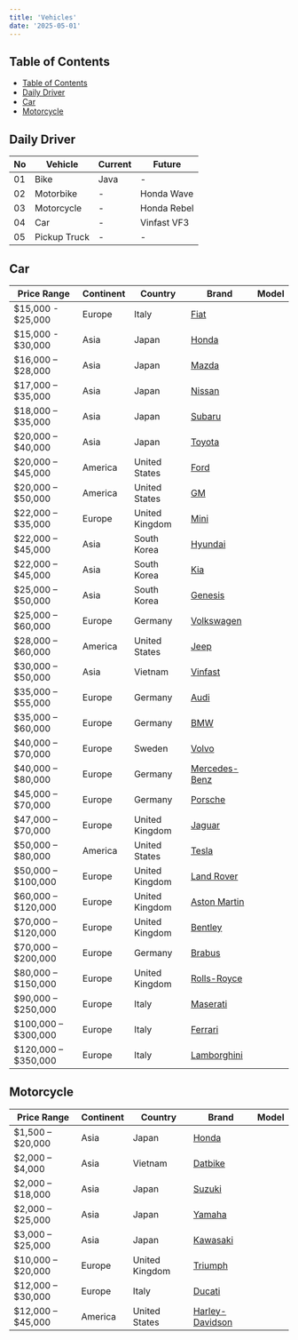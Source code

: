 ```yaml
---
title: 'Vehicles'
date: '2025-05-01'
---
```


## Table of Contents

- [Table of Contents](#table-of-contents)
- [Daily Driver](#daily-driver)
- [Car](#car)
- [Motorcycle](#motorcycle)

## Daily Driver

| No  | Vehicle      | Current | Future      |
| --- | ------------ | ------- | ----------- |
| 01  | Bike         | Java    | -           |
| 02  | Motorbike    | -       | Honda Wave  |
| 03  | Motorcycle   | -       | Honda Rebel |
| 04  | Car          | -       | Vinfast VF3 |
| 05  | Pickup Truck | -       | -           |

## Car

| Price Range         | Continent | Country        | Brand                                                | Model |
| ------------------- | --------- | -------------- | ---------------------------------------------------- | ----- |
| $15,000 - $25,000   | Europe    | Italy          | [Fiat](https://www.fiat.com/)                        |       |
| $15,000 - $30,000   | Asia      | Japan          | [Honda](https://www.honda.com/)                      |       |
| $16,000 – $28,000   | Asia      | Japan          | [Mazda](https://www.mazda.com/)                      |       |
| $17,000 – $35,000   | Asia      | Japan          | [Nissan](https://www.nissan-global.com/)             |       |
| $18,000 – $35,000   | Asia      | Japan          | [Subaru](https://www.subaru.com/)                    |       |
| $20,000 – $40,000   | Asia      | Japan          | [Toyota](https://www.toyota.com/)                    |       |
| $20,000 – $45,000   | America   | United States  | [Ford](https://www.ford.com/)                        |       |
| $20,000 – $50,000   | America   | United States  | [GM](https://www.gm.com/)                            |       |
| $22,000 – $35,000   | Europe    | United Kingdom | [Mini](https://www.mini.com/)                        |       |
| $22,000 – $45,000   | Asia      | South Korea    | [Hyundai](https://www.hyundai.com/)                  |       |
| $22,000 – $45,000   | Asia      | South Korea    | [Kia](https://www.kia.com/)                          |       |
| $25,000 – $50,000   | Asia      | South Korea    | [Genesis](https://www.genesis.com/)                  |       |
| $25,000 – $60,000   | Europe    | Germany        | [Volkswagen](https://www.volkswagen.com/)            |       |
| $28,000 – $60,000   | America   | United States  | [Jeep](https://www.jeep.com/)                        |       |
| $30,000 – $50,000   | Asia      | Vietnam        | [Vinfast](https://vinfastauto.com/)                  |       |
| $35,000 – $55,000   | Europe    | Germany        | [Audi](https://www.audi.com/)                        |       |
| $35,000 – $60,000   | Europe    | Germany        | [BMW](https://www.bmw.com/)                          |       |
| $40,000 – $70,000   | Europe    | Sweden         | [Volvo](https://www.volvocars.com/)                  |       |
| $40,000 – $80,000   | Europe    | Germany        | [Mercedes-Benz](https://www.mercedes-benz.com/)      |       |
| $45,000 – $70,000   | Europe    | Germany        | [Porsche](https://www.porsche.com/)                  |       |
| $47,000 – $70,000   | Europe    | United Kingdom | [Jaguar](https://www.jaguar.com/)                    |       |
| $50,000 – $80,000   | America   | United States  | [Tesla](https://www.tesla.com/)                      |       |
| $50,000 – $100,000  | Europe    | United Kingdom | [Land Rover](https://www.landrover.com/)             |       |
| $60,000 – $120,000  | Europe    | United Kingdom | [Aston Martin](https://www.astonmartin.com/)         |       |
| $70,000 – $120,000  | Europe    | United Kingdom | [Bentley](https://www.bentleymotors.com/)            |       |
| $70,000 – $200,000  | Europe    | Germany        | [Brabus](https://www.brabus.com/)                    |       |
| $80,000 – $150,000  | Europe    | United Kingdom | [Rolls-Royce](https://www.rolls-roycemotorcars.com/) |       |
| $90,000 – $250,000  | Europe    | Italy          | [Maserati](https://www.maserati.com/)                |       |
| $100,000 – $300,000 | Europe    | Italy          | [Ferrari](https://www.ferrari.com/)                  |       |
| $120,000 – $350,000 | Europe    | Italy          | [Lamborghini](https://www.lamborghini.com/)          |       |

## Motorcycle

| Price Range       | Continent | Country        | Brand                                               | Model |
| ----------------- | --------- | -------------- | --------------------------------------------------- | ----- |
| $1,500 – $20,000  | Asia      | Japan          | [Honda](https://www.honda.com/)                     |       |
| $2,000 – $4,000   | Asia      | Vietnam        | [Datbike](https://datbike.vn/)                      |       |
| $2,000 – $18,000  | Asia      | Japan          | [Suzuki](https://www.suzuki.com/)                   |       |
| $2,000 – $25,000  | Asia      | Japan          | [Yamaha](https://www.yamaha-motor.com/)             |       |
| $3,000 – $25,000  | Asia      | Japan          | [Kawasaki](https://www.kawasaki.com/)               |       |
| $10,000 – $20,000 | Europe    | United Kingdom | [Triumph](https://www.triumphmotorcycles.com/)      |       |
| $12,000 – $30,000 | Europe    | Italy          | [Ducati](https://www.ducati.com/)                   |       |
| $12,000 – $45,000 | America   | United States  | [Harley-Davidson](https://www.harley-davidson.com/) |       |
